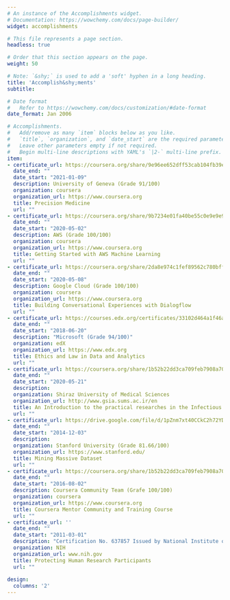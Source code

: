```yaml
---
# An instance of the Accomplishments widget.
# Documentation: https://wowchemy.com/docs/page-builder/
widget: accomplishments

# This file represents a page section.
headless: true

# Order that this section appears on the page.
weight: 50

# Note: `&shy;` is used to add a 'soft' hyphen in a long heading.
title: 'Accomplish&shy;ments'
subtitle:

# Date format
#   Refer to https://wowchemy.com/docs/customization/#date-format
date_format: Jan 2006

# Accomplishments.
#   Add/remove as many `item` blocks below as you like.
#   `title`, `organization`, and `date_start` are the required parameters.
#   Leave other parameters empty if not required.
#   Begin multi-line descriptions with YAML's `|2-` multi-line prefix.
item:
- certificate_url: https://coursera.org/share/9e96ee652dff53cab104fb39ee26b8e7
  date_end: ""
  date_start: "2021-01-09"
  description: University of Geneva (Grade 91/100)
  organization: coursera
  organization_url: https://www.coursera.org
  title: Precision Medicine
  url: ""
- certificate_url: https://coursera.org/share/9b7234e01fa40be55c0e9e9e9ab1b800
  date_end: ""
  date_start: "2020-05-02"
  description: AWS (Grade 100/100)
  organization: coursera 
  organization_url: https://www.coursera.org
  title: Getting Started with AWS Machine Learning
  url: "" 
- certificate_url: https://coursera.org/share/2da8e974c1fef89562c780bffb05427b
  date_end: ""
  date_start: "2020-05-08"
  description: Google Cloud (Grade 100/100) 
  organization: coursera
  organization_url: https://www.coursera.org
  title: Building Conversational Experiences with Dialogflow
  url: ""
- certificate_url: https://courses.edx.org/certificates/33102d464a1f46a3939ebe9d676d54d3
  date_end: ""
  date_start: "2018-06-20"
  description: "Microsoft (Grade 94/100)"
  organization: edX
  organization_url: https://www.edx.org
  title: Ethics and Law in Data and Analytics
  url: ""  
- certificate_url: https://coursera.org/share/1b52b22dd3ca709feb7908a70e1a67bd
  date_end: ""
  date_start: "2020-05-21"
  description: 
  organization: Shiraz University of Medical Sciences
  organization_url: http://www.gsia.sums.ac.ir/en
  title: An Introduction to the practical researches in the Infectious Diseases Epidemics with Emphasis on SARS-COV-2
  url: ""   
- certificate_url: https://drive.google.com/file/d/1pZnm7xt40CCkC2h72YD6JUtmmUtzsiBv/view?usp=sharing
  date_end: ""
  date_start: "2014-12-03"
  description: 
  organization: Stanford University (Grade 81.66/100)
  organization_url: https://www.stanford.edu/
  title: Mining Massive Dataset
  url: ""
- certificate_url: https://coursera.org/share/1b52b22dd3ca709feb7908a70e1a67bd
  date_end: ""
  date_start: "2016-08-02"
  description: Coursera Community Team (Grafe 100/100)
  organization: coursera
  organization_url: https://www.coursera.org
  title: Coursera Mentor Community and Training Course
  url: "" 
- certificate_url: ''
  date_end: ""
  date_start: "2011-03-01"
  description: "Certification No. 637857 Issued by National Institute of Health Office of Extramural Research"
  organization: NIH
  organization_url: www.nih.gov
  title: Protecting Human Research Participants
  url: ""
  
design:
  columns: '2' 
---
```

